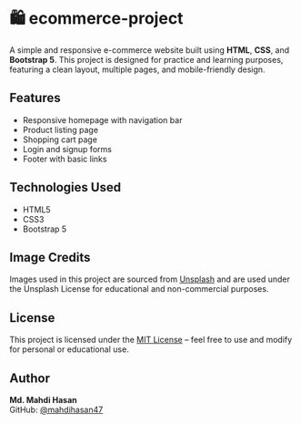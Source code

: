 ﻿# 🛍️ ecommerce-project
A simple and responsive e-commerce website built using **HTML**, **CSS**, and **Bootstrap 5**. This project is designed for practice and learning purposes, featuring a clean layout, multiple pages, and mobile-friendly design.

##  Features

- Responsive homepage with navigation bar
- Product listing page
- Shopping cart page
- Login and signup forms
- Footer with basic links

##  Technologies Used

- HTML5
- CSS3
- Bootstrap 5

##  Image Credits

Images used in this project are sourced from [Unsplash](https://unsplash.com) and are used under the Unsplash License for educational and non-commercial purposes.
##  License
This project is licensed under the [MIT License](https://opensource.org/licenses/MIT) – feel free to use and modify for personal or educational use.

##  Author

**Md. Mahdi Hasan**  
GitHub: [@mahdihasan47](https://github.com/mahdihasan47)

